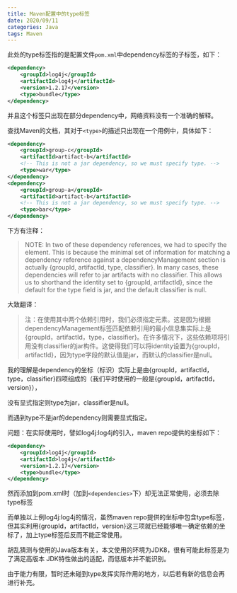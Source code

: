 ```yaml
---
title: Maven配置中的type标签
date: 2020/09/11
categories: Java
tags: Maven
---
```


此处的type标签指的是配置文件`pom.xml`中dependency标签的子标签，如下：

~~~xml
<dependency>
    <groupId>log4j</groupId>
    <artifactId>log4j</artifactId>
    <version>1.2.17</version>
    <type>bundle</type>
</dependency>
~~~

并且这个标签只出现在部分dependency中，网络资料没有一个准确的解释。

查找Maven的文档，其对于`<type>`的描述只出现在一个用例中，具体如下：

~~~xml
<dependency>
    <groupId>group-c</groupId>
    <artifactId>artifact-b</artifactId>
    <!-- This is not a jar dependency, so we must specify type. -->
    <type>war</type>
</dependency>
<dependency>
    <groupId>group-a</groupId>
    <artifactId>artifact-b</artifactId>
    <!-- This is not a jar dependency, so we must specify type. -->
    <type>bar</type>
</dependency>
~~~

下方有注释：

> NOTE: In two of these dependency references, we had to specify the <type/> element. This is because the minimal set of information for matching a dependency reference against a dependencyManagement section is actually {groupId, artifactId, type, classifier}. In many cases, these dependencies will refer to jar artifacts with no classifier. This allows us to shorthand the identity set to {groupId, artifactId}, since the default for the type field is jar, and the default classifier is null.

大致翻译：

> 注：在使用其中两个依赖引用时，我们必须指定<type/>元素。这是因为根据dependencyManagement标签匹配依赖引用的最小信息集实际上是{groupId，artifactId，type，classifier}。在许多情况下，这些依赖项将引用没有classifier的jar构件。这使得我们可以将identity设置为{groupId，artifactId}，因为type字段的默认值是jar，而默认的classifier是null。

我的理解是dependency的坐标（标识）实际上是由{groupId，artifactId，type，classifier}四项组成的（我们平时使用的一般是{groupId，artifactId，version}），

没有显式指定则type为jar，classifier是null。

而遇到type不是jar的dependency则需要显式指定。

问题：在实际使用时，譬如log4j:log4j的引入，maven repo提供的坐标如下：

~~~xml
<dependency>
    <groupId>log4j</groupId>
    <artifactId>log4j</artifactId>
    <version>1.2.17</version>
    <type>bundle</type>
</dependency>
~~~

然而添加到pom.xml时（加到`<dependencies>`下）却无法正常使用，必须去除type标签

而单独以上例log4j:log4j的情况，虽然maven repo提供的坐标中包含type标签，但其实利用{groupId，artifactId，version}这三项就已经能够唯一确定依赖的坐标了，加上type标签后反而不能正常使用。

胡乱猜测与使用的Java版本有关，本文使用的环境为JDK8，很有可能此标签是为了满足高版本 JDK特性做出的适配，而低版本并不能识别。

由于能力有限，暂时还未碰到type发挥实际作用的地方，以后若有新的信息会再进行补充。